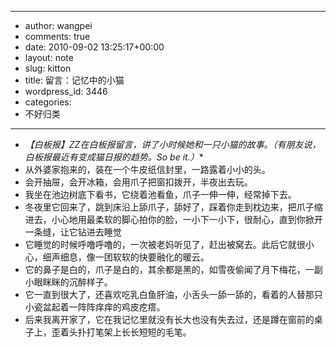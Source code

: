 - --
- author: wangpei
- comments: true
- date: 2010-09-02 13:25:17+00:00
- layout: note
- slug: kitton
- title: 留言：记忆中的小猫
- wordpress_id: 3446
- categories:
- 不好归类
- --
- *【白板报】ZZ在白板报留言，讲了小时候她和一只小猫的故事。（有朋友说，白板报最近有变成猫日报的趋势。So be it.）**
- 从外婆家抱来的，装在一个牛皮纸信封里，一路露着小小的头。
- 会开抽屉，会开冰箱，会用爪子把窗扣拨开，半夜出去玩。
- 我坐在池边树底下看书，它绕着池看鱼，爪子一伸一伸，经常掉下去。
- 冬夜里它回来了，跳到床沿上舔爪子，舔好了，踩着你走到枕边来，把爪子缩进去，小心地用最柔软的脚心拍你的脸，一小下一小下，很耐心，直到你掀开一条缝，让它钻进去睡觉
- 它睡觉的时候呼噜呼噜的，一次被老妈听见了，赶出被窝去。此后它就很小心，细声细息，像一团软软的快要融化的暖云。
- 它的鼻子是白的，爪子是白的，其余都是黑的，如雪夜偷闻了月下梅花，一副小眼眯眯的沉醉样子。
- 它一直到很大了，还喜欢吃乳白鱼肝油，小舌头一舔一舔的，看着的人替那只小瓷盆起着一阵阵痒痒的鸡皮疙瘩。
- 后来我离开家了，它在我记忆里就没有长大也没有失去过，还是蹲在窗前的桌子上，歪着头扑打笔架上长长短短的毛笔。
